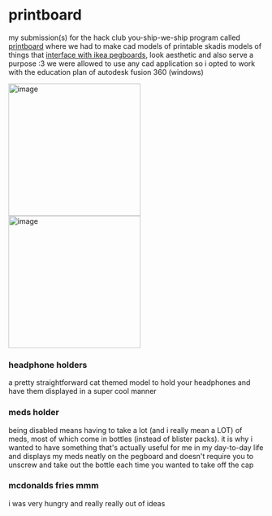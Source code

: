 # printboard
my submission(s) for the hack club you-ship-we-ship program called [printboard](https://printboard.hackclub.com) where we had to make cad models of printable skadis models of things that <ins>interface with ikea pegboards</ins>, look aesthetic and also serve a purpose :3 we were allowed to use any cad application so i opted to work with the education plan of autodesk fusion 360 (windows)

<img height="260" alt="image" src="https://github.com/user-attachments/assets/ce367553-fe51-4591-a021-aa5002705d74" />
<img height="260" alt="image" src="https://github.com/user-attachments/assets/1b171826-02fe-46b6-8571-c3a549c0772f" />


### headphone holders
a pretty straightforward cat themed model to hold your headphones and have them displayed in a super cool manner

### meds holder
being disabled means having to take a lot (and i really mean a LOT) of meds, most of which come in bottles (instead of blister packs). it is why i wanted to have something that's actually useful for me in my day-to-day life and displays my meds neatly on the pegboard and doesn't require you to unscrew and take out the bottle each time you wanted to take off the cap

### mcdonalds fries mmm
i was very hungry and really really out of ideas
